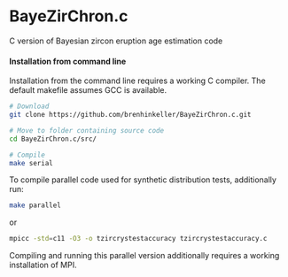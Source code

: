 # BayeZirChron.c

C version of Bayesian zircon eruption age estimation code

#### Installation from command line

Installation from the command line requires a working C compiler. The default makefile assumes GCC is available. 

```bash
# Download
git clone https://github.com/brenhinkeller/BayeZirChron.c.git

# Move to folder containing source code
cd BayeZirChron.c/src/ 	

# Compile	
make serial 		
```

To compile parallel code used for synthetic distribution tests, additionally run:

```bash
make parallel
```
or 

```bash
mpicc -std=c11 -O3 -o tzircrystestaccuracy tzircrystestaccuracy.c
```
Compiling and running this parallel version additionally requires a working installation of MPI.